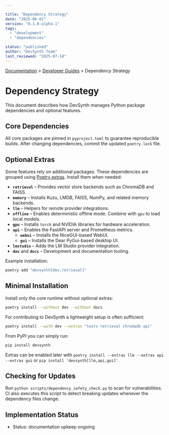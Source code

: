 ```yaml
---

title: "Dependency Strategy"
date: "2025-06-01"
version: "0.1.0-alpha.1"
tags:
  - "development"
  - "dependencies"

status: "published"
author: "DevSynth Team"
last_reviewed: "2025-07-10"
---
```

<div class="breadcrumbs">
<a href="../index.md">Documentation</a> &gt; <a href="index.md">Developer Guides</a> &gt; Dependency Strategy
</div>

# Dependency Strategy

This document describes how DevSynth manages Python package dependencies and optional features.

## Core Dependencies

All core packages are pinned in `pyproject.toml` to guarantee reproducible builds. After changing dependencies, commit the updated `poetry.lock` file.

## Optional Extras

Some features rely on additional packages. These dependencies are grouped using [Poetry extras](https://python-poetry.org/docs/pyproject/#extras). Install them when needed:

- **`retrieval`** – Provides vector store backends such as ChromaDB and FAISS.
- **`memory`** – Installs Kuzu, LMDB, FAISS, NumPy, and related memory backends.
- **`llm`** – Helpers for remote provider integrations.
- **`offline`** – Enables deterministic offline mode. Combine with `gpu` to load local models.
- **`gpu`** – Installs `torch` and NVIDIA libraries for hardware acceleration.
- **`api`** – Enables the FastAPI server and Prometheus metrics.
  - **`webui`** – Installs the NiceGUI-based WebUI.
  - **`gui`** – Installs the Dear PyGui-based desktop UI.
- **`lmstudio`** – Adds the LM Studio provider integration.
- **`dev`** and **`docs`** – Development and documentation tooling.


Example installation:

```bash
poetry add "devsynth[dev,retrieval]"
```

## Minimal Installation

Install only the core runtime without optional extras:

```bash
poetry install --without dev --without docs
```

For contributing to DevSynth a lightweight setup is often sufficient:

```bash
poetry install --with dev --extras "tests retrieval chromadb api"
```

From PyPI you can simply run:

```bash
pip install devsynth
```

Extras can be enabled later with `poetry install --extras llm --extras api --extras gui` or `pip install 'devsynth[llm,api,gui]'`.

## Checking for Updates

Run `python scripts/dependency_safety_check.py` to scan for vulnerabilities. CI also executes this script to detect breaking updates whenever the dependency files change.

## Implementation Status

- Status: documentation upkeep ongoing
